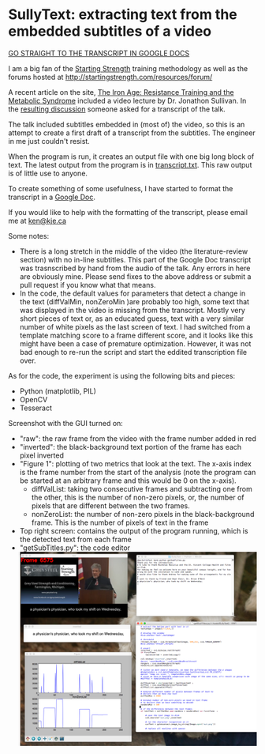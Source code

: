 # SullyText: extracting text from the embedded subtitles of a video

[GO STRAIGHT TO THE TRANSCRIPT IN GOOGLE DOCS](http://bit.ly/IronAgeTranscript)

I am a big fan of the [Starting Strength](http://www.startingstrength.com) training methodology as well as the forums hosted at http://startingstrength.com/resources/forum/

A recent article on the site, [The Iron Age: Resistance Training and the Metabolic Syndrome](http://startingstrength.com/index.php/site/the_iron_age_resistance_training_and_the_metabolic_syndrome) included a video lecture by Dr. Jonathon Sullivan. In the [resulting discussion](http://startingstrength.com/resources/forum/showthread.php?t=54563) someone asked for a transcript of the talk.

The talk included subtitles embedded in (most of) the video, so this is an attempt to create a first draft of a transcript from the subtitles. The engineer in me just couldn't resist.

When the program is run, it creates an output file with one big long block of text. The latest output from the program is in [transcript.txt](https://raw.githubusercontent.com/kejaed/SullyText/master/transcript.txt). This raw output is of little use to anyone.

To create something of some usefulness, I have started to format the transcript in a [Google Doc](http://bit.ly/IronAgeTranscript).

If you would like to help with the formatting of the transcript, please email me at ken@kje.ca

Some notes:
* There is a long stretch in the middle of the video (the literature-review section) with no in-line subtitles. This part of the Google Doc transcript was trasnscribed by hand from the audio of the talk. Any errors in here are obviously mine. Please send fixes to the above address or submit a pull request if you know what that means.
* In the code, the default values for parameters that detect a change in the text (diffValMin, nonZeroMin )are probably too high, some text that was displayed in the video is missing from the transcript. Mostly very short pieces of text or, as an educated guess, text with a very similar number of white pixels as the last screen of text. I had switched from a template matching score to a frame different score, and it looks like this might have been a case of premature optimization. However, it was not bad enough to re-run the script and start the eddited transcription file over. 

As for the code, the experiment is using the following bits and pieces:

* Python (matplotlib, PIL)
* OpenCV
* Tesseract

Screenshot with the GUI turned on:
* "raw": the raw frame from the video with the frame number added in red
* "inverted": the black-background text portion of the frame has each pixel inverted
* "Figure 1": plotting of two metrics that look at the text. The x-axis index is the frame number from the start of the analysis (note the program can be started at an arbitrary frame and this would be 0 on the x-axis).
   * diffValList: taking two consecutive frames and subtracting one from the other, this is the number of non-zero pixels, or, the number of pixels that are different between the two frames.
   * nonZeroList: the number of non-zero pixels in the black-background frame. This is the number of pixels of text in the frame
* Top right screen: contains the output of the program running, which is the detected text from each frame
* "getSubTitles.py": the code editor 
![Screenshot of code running](https://raw.githubusercontent.com/kejaed/SullyText/master/running.png)
